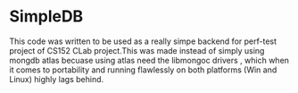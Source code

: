 # SimpleDB

This code was written to be used as a really simpe backend for perf-test project of CS152 CLab project.This was made instead of simply using mongdb atlas becuase using atlas need the libmongoc drivers , which when it comes to portability and running flawlessly on both platforms (Win and Linux) highly lags behind.
